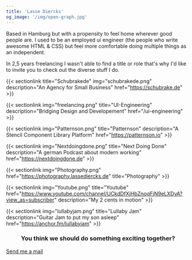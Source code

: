 ```yaml
---
title: 'Lasse Diercks'
og_image: '/img/open-graph.jpg'
---
```


Based in Hamburg but with a propensity to feel home wherever good people are. I used to be an employed ui engineer (the people who write awesome HTML & CSS) but feel more comfortable doing multiple things as an independent.

In 2,5 years freelancing I wasn't able to find a title or role that's why I'd like to invite you to check out the diverse stuff I do.

<div class="ldw-sectiongrid">

{{< sectionlink title="Schubrakede" img="schubrakede.png" description="An Agency for Small Business" href="https://schubrake.de" >}}

{{< sectionlink img="freelancing.png" title="UI-Engineering" description="Bridging Design and Developement" href="/ui-engineering" >}}

{{< sectionlink img="Patternson.png" title="Patternson" description="A Stencil Component Library Platform" href="https://patternson.io" >}}

{{< sectionlink img="Nextdoingdone.png" title="Next Doing Done" description="A german Podcast about modern working" href="https://nextdoingdone.de" >}}

{{< sectionlink img="Photography.png" href="https://photography.lassediercks.de" title="Photography" >}}

{{< sectionlink img="Youtube.png" title="Youtube" href="https://www.youtube.com/channel/UCkdDfXiHbZnoqFjN9eLXDvA?view_as=subscriber" description="My 2 cents in motion" >}}

{{< sectionlink img="lullabyjam.png" title="Lullaby Jam" description="Guitar Jam to put my son asleep" href="https://anchor.fm/lullabyjam" >}}

</div>

<div class="footer-content">
<h3 class="ld-headline" style="text-align: center">
You think we should do something exciting together?
</h3>
<a href="mailto:hire@lassediercks.de" style="margin-top: 25px" target="_blank" class="ld-button">Send me a mail</a>

</div>
